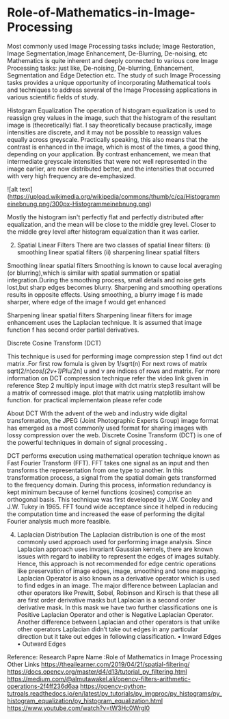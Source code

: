 # Role-of-Mathematics-in-Image-Processing
Most commonly used Image Processing tasks include; Image Restoration, Image Segmentation,Image Enhancement, De-Blurring, De-noising, etc
Mathematics is quite inherent and deeply connected to various core Image
Processing tasks: just like, De-noising, De-blurring, Enhancement, Segmentation and Edge Detection etc. The study of such Image Processing tasks provides a unique opportunity of incorporating Mathematical tools and techniques to address several of the Image Processing applications in various scientific fields of study.

Histogram Equalization
The operation of histogram equalization is used to reassign grey values in the image, such that the histogram of the resultant image is (theoretically) flat. I say theoretically because practically, image intensities are discrete, and it may not be possible to reassign values equally across greyscale.
Practically speaking, this also means that the contrast is enhanced in the image, which is most of the times, a good thing, depending on your application.
By contrast enhancement, we mean that intermediate greyscale intensities that were not well represented in the image earlier, are now distributed better, and the intensities that occurred with very high frequency are de-emphasized.
 
![alt text] (https://upload.wikimedia.org/wikipedia/commons/thumb/c/ca/Histogrammeinebnung.png/300px-Histogrammeinebnung.png)

Mostly the histogram isn't perfectly flat and perfectly distributed after equalization, and the mean will be close to the middle grey level. Closer to the middle grey level after histogram equalization than it was earlier.

2) Spatial Linear Filters
There are two classes of spatial linear filters:
(i) smoothing linear spatial filters
(ii) sharpening linear spatial filters

Smoothing linear spatial filters
Smoothing is known to cause local averaging (or blurring),which is similar with spatial summation or spatial integration.During the smoothing process, small details and noise gets lost,but sharp edges becomes blurry. Sharpening and smoothing operations results in opposite effects. Using smoothing, a blurry image f is made sharper, where edge of the image f would get enhanced

Sharpening linear spatial filters
Sharpening linear filters for image enhancement uses the Laplacian technique. It is assumed that image function f has second order partial derivatives.

Discrete Cosine Transform (DCT)

This technique is used for performing image compression 
step 1
find out dct matrix
.For first row fomula is given by 1/sqrt(n)
For next rows of  matrix sqrt(2/n)*cos[(2v+1)PI*u/2n] u and v are  indices of rows and matrix. For more information on DCT compression technique refer the  video link  given in reference
Step 2 multiply input image with dct matrix 
step3 resultant will be a matrix of comressed image. plot that matrix using matplotlib imshow function. for practical implementaion please refer code

About DCT
With the advent of the web and industry wide digital transformation, the JPEG (Joint  Photographic Experts Group) image format has emerged as a most commonly used format for
sharing images with lossy compression over the web. Discrete Cosine Transform (DCT) is one of the powerful techniques in domain of signal processing .

 DCT performs execution using mathematical operation technique known as Fast Fourier Transform (FFT). FFT takes one signal as an input and then transforms the representation from one type to another. In this transformation process, a signal from the spatial domain
gets transformed to the frequency domain. During this process, information redundancy is kept minimum because of kernel functions (cosines) comprise an orthogonal basis. This technique was first developed by J.W. Cooley and J.W. Tukey in 1965. FFT found wide acceptance since it helped in reducing the computation time and increased the ease of performing the digital Fourier analysis much more feasible.

4) Laplacian Distribution
The Laplacian distribution is one of the most commonly used approach used for performing image analysis. Since Laplacian approach uses invariant Gaussian kernels, there are known issues with regard to inability to represent the edges of images suitably. Hence, this approach
is not recommended for edge centric operations like preservation of  image edges, image, smoothing and tone mapping. 
Laplacian Operator is also known as a derivative operator which is used to find edges in an image. The major difference between Laplacian and other operators like Prewitt, Sobel, Robinson and Kirsch is that these all are first order derivative masks but Laplacian is a second order derivative mask. In this mask we have two further classifications one is Positive Laplacian Operator and other is Negative Laplacian Operator.
Another difference between Laplacian and other operators is that unlike other operators Laplacian didn’t take out edges in any particular direction but it take out edges in following classification.
•	Inward Edges
•	Outward Edges


Reference:
Research Papre Name :Role of Mathematics in Image Processing
Other Links
https://theailearner.com/2019/04/21/spatial-filtering/
https://docs.opencv.org/master/d4/d13/tutorial_py_filtering.html
https://medium.com/@almutawakel.ali/opencv-filters-arithmetic-operations-2f4ff236d6aa
https://opencv-python-tutroals.readthedocs.io/en/latest/py_tutorials/py_imgproc/py_histograms/py_histogram_equalization/py_histogram_equalization.html
https://www.youtube.com/watch?v=tW3Hc0Wrgl0

